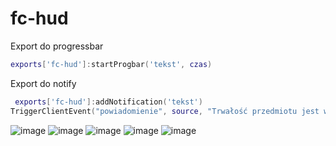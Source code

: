 # fc-hud



Export do progressbar
```lua
exports['fc-hud']:startProgbar('tekst', czas)
```

Export do notify
```lua
 exports['fc-hud']:addNotification('tekst')
TriggerClientEvent("powiadomienie", source, "Trwałość przedmiotu jest wyczerpana")
 ```
 
 ![image](https://user-images.githubusercontent.com/114392515/202898761-2d9c6d78-15fb-4c3e-9018-87721c6365b2.png)
 ![image](https://user-images.githubusercontent.com/114392515/202898784-6843cac4-b60f-4422-8487-85385054bf0a.png)
![image](https://user-images.githubusercontent.com/114392515/202898787-1a7de5e8-21ad-4c04-8438-976359b28cb3.png)
![image](https://user-images.githubusercontent.com/114392515/202898911-6a3dfb5e-6d58-438c-a028-3590a0a57ed9.png)
![image](https://user-images.githubusercontent.com/114392515/202898913-55c2f518-249e-41ec-8888-bda2dcb39b36.png)


